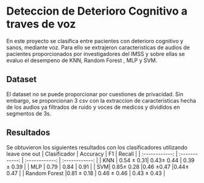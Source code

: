 # Deteccion de Deterioro Cognitivo a traves de voz
En este proyecto se clasifica entre pacientes con deterioro cognitivo y sanos, mediante voz. Para ello se extrajeron caracteristicas de audios de pacientes proporcionados por investigadores del IMSS y sobre ellas se evaluo el desempeno de KNN, Random Forest , MLP y SVM. 
## Dataset
El dataset  no se puede proporcionar por cuestiones de privacidad. Sin embargo, se proporcionan 3 csv con la extraccion de caracteristicas hecha de los audios ya filtrados de ruido y voces de medicos y divididos en segmentos de 3s. 

## Resultados
Se obtuvieron los siguientes resultados con los clasificadores utilizando leave one out
|  Clasificador | Accuracy   | F1   | Recall   |
| :------------: | :------------: | :------------: | :------------: |
|  KNN |  0.54 &plusmn;  0.31| 0.43&plusmn; 0.44  | 0.39 &plusmn; 0.39  |
|  MLP | 0.79  | 0.84   | 0.91  |
|   SVM|  0.85&plusmn; 0.28 |0.46  &plusmn;0.47  |0.44&plusmn; 0.47   |
|  Random Forest |0.81 &plusmn; 0.18    | 0.46 &plusmn; 0.46  | 0.43 &plusmn; 0.43  |

